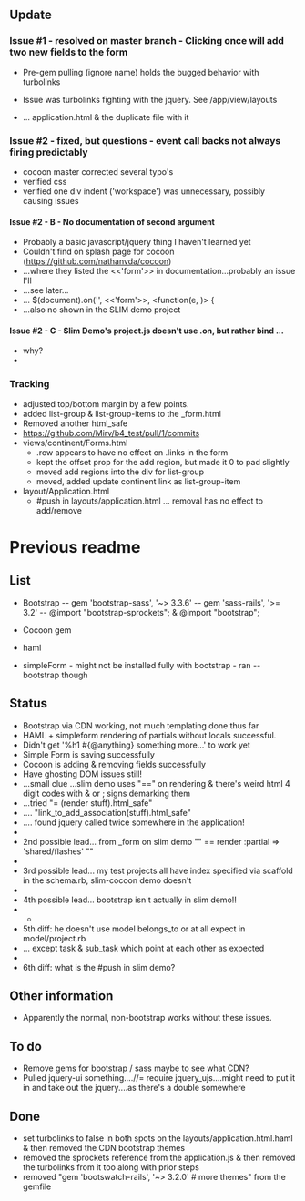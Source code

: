 ## Update

### Issue #1 - resolved on master branch - Clicking once will add two new fields to the form

- Pre-gem pulling (ignore name) holds the bugged behavior with turbolinks

- Issue was turbolinks fighting with the jquery.  See /app/view/layouts 
- ... application.html & the duplicate file with it

### Issue #2 - fixed, but questions - event call backs not always firing predictably

- cocoon master corrected several typo's
- verified css
- verified one div indent ('workspace') was unnecessary, possibly causing issues
 
#### Issue #2 - B - No documentation of second argument 

- Probably a basic javascript/jquery thing I haven't learned yet
- Couldn't find on splash page for cocoon (https://github.com/nathanvda/cocoon)
- ...where they listed the <<'form'>> in documentation...probably an issue I'll 
- ...see later...
- ...  $(document).on('<hook>', <<'form'>>, <function(e, <something>)> {
- ...also no shown in the SLIM demo project

#### Issue #2 - C - Slim Demo's project.js doesn't use .on, but rather bind ...

- why?
- 

### Tracking

  - adjusted top/bottom margin by a few points.
  - added list-group & list-group-items to the _form.html
  - Removed another html_safe
  - https://github.com/Mirv/b4_test/pull/1/commits
- views/continent/Forms.html
  - .row appears to have no effect on .links in the form
  - kept the offset prop for the add region, but made it 0 to pad slightly
  - moved add regions into the div for list-group
  - moved, added update continent link as list-group-item
- layout/Application.html
  - #push in layouts/application.html ... removal has no effect to add/remove



# Previous readme

## List

- Bootstrap
-- gem 'bootstrap-sass', '~> 3.3.6'
-- gem 'sass-rails', '>= 3.2'
-- @import "bootstrap-sprockets"; & @import "bootstrap";

- Cocoon gem

- haml
- simpleForm - might not be installed fully with bootstrap - ran --bootstrap though

## Status

- Bootstrap via CDN working, not much templating done thus far
- HAML + simpleform rendering of partials without locals successful.
- Didn't get '%h1 #{@anything} something more...' to work yet
- Simple Form is saving successfully
- Cocoon is adding & removing fields successfully
- Have ghosting DOM issues still!
- ...small clue ...slim demo uses "==" on rendering & there's weird html 4 digit codes with & or ; signs demarking them
- ...tried "= (render stuff).html_safe" 
- .... "link_to_add_association(stuff).html_safe"
- .... found jquery called twice somewhere in the application!
- 
- 2nd possible lead... from _form on slim demo "" == render :partial => 'shared/flashes' ""
- 
- 3rd possible lead... my test projects all have index specified via scaffold in the schema.rb, slim-cocoon demo doesn't
- 
- 4th possible lead... bootstrap isn't actually in slim demo!!
- -
- 5th diff:  he doesn't use model belongs_to or at all expect in model/project.rb
-   ... except task & sub_task which point at each other as expected
-   
- 6th diff:  what is the #push in slim demo?

## Other information

- Apparently the normal, non-bootstrap works without these issues.



## To do

- Remove gems for bootstrap / sass maybe to see what CDN?
- Pulled jquery-ui something....//= require jquery_ujs....might need to put it in and take out the jquery....as there's a double somewhere

## Done

- set turbolinks to false in both spots on the layouts/application.html.haml & then removed the CDN bootstrap themes
- removed the sprockets reference from the application.js & then removed the turbolinks from it too along with prior steps
- removed "gem 'bootswatch-rails', '~> 3.2.0' # more themes" from the gemfile